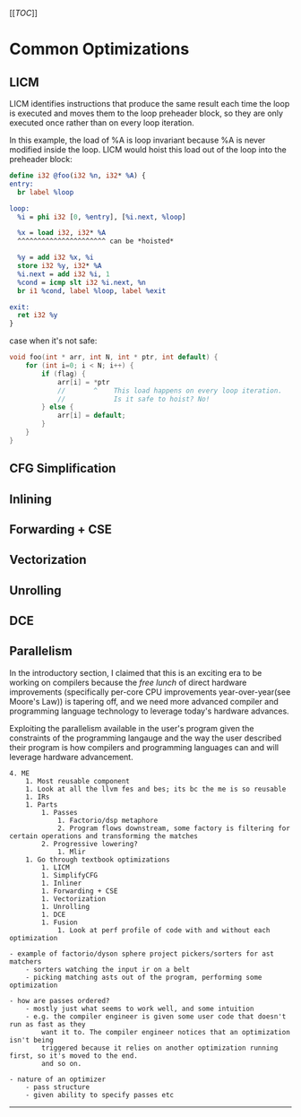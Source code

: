 
[[_TOC_]]

# Common Optimizations

## LICM

LICM identifies instructions that produce the same result each time the loop is executed
and moves them to the loop preheader block, so they are only executed once rather than on every loop iteration.

In this example, the load of %A is loop invariant because %A is never modified inside the loop.
LICM would hoist this load out of the loop into the preheader block:

```llvm
define i32 @foo(i32 %n, i32* %A) {
entry:
  br label %loop

loop:
  %i = phi i32 [0, %entry], [%i.next, %loop]

  %x = load i32, i32* %A
  ^^^^^^^^^^^^^^^^^^^^^^ can be *hoisted*

  %y = add i32 %x, %i
  store i32 %y, i32* %A
  %i.next = add i32 %i, 1
  %cond = icmp slt i32 %i.next, %n
  br i1 %cond, label %loop, label %exit

exit:
  ret i32 %y
}
```

case when it's not safe:
```c
void foo(int * arr, int N, int * ptr, int default) {
    for (int i=0; i < N; i++) {
        if (flag) {
            arr[i] = *ptr
            //       ^    This load happens on every loop iteration.
            //            Is it safe to hoist? No!
        } else {
            arr[i] = default;
        }
    }
}
```


## CFG Simplification

## Inlining

## Forwarding + CSE

## Vectorization

## Unrolling

## DCE

## Parallelism

In the introductory section, I claimed that this is an exciting era to be working on compilers
because the *free lunch* of direct hardware improvements
(specifically per-core CPU improvements year-over-year(see Moore's Law)) is tapering off,
and we need more advanced compiler and programming language technology to leverage today's
hardware advances.

Exploiting the parallelism available in the user's program given the constraints of the
programming langauge and the way the user described their program is how compilers and programming languages
can and will leverage hardware advancement.

<!--Some amount of *lowering* is often also implied, meaning the code gets a bit lower-level as it flows through the compiler.-->
<!--This is necessarily true for some optimizations (...).-->

~~~admonish todo
4. ME
    1. Most reusable component
    1. Look at all the llvm fes and bes; its bc the me is so reusable
    1. IRs
    1. Parts
        1. Passes
            1. Factorio/dsp metaphore
            2. Program flows downstream, some factory is filtering for certain operations and transforming the matches
        2. Progressive lowering?
            1. Mlir
    1. Go through textbook optimizations 
        1. LICM
        1. SimplifyCFG
        1. Inliner
        1. Forwarding + CSE
        1. Vectorization
        1. Unrolling
        1. DCE
        1. Fusion
            1. Look at perf profile of code with and without each optimization

- example of factorio/dyson sphere project pickers/sorters for ast matchers
    - sorters watching the input ir on a belt
    - picking matching asts out of the program, performing some optimization

- how are passes ordered?
    - mostly just what seems to work well, and some intuition
    - e.g. the compiler engineer is given some user code that doesn't run as fast as they
        want it to. The compiler engineer notices that an optimization isn't being
        triggered because it relies on another optimization running first, so it's moved to the end.
        and so on.

- nature of an optimizer
    - pass structure
    - given ability to specify passes etc

~~~

---

[^cs6120]: [Cornell CS 6120: Advanced Compilers](https://www.cs.cornell.edu/courses/cs6120/2023fa/)
[^rustc]: [Rust MIR](https://blog.rust-lang.org/2016/04/19/MIR.html)
[^ee663]: [EE663: Optimizing Compilers](https://engineering.purdue.edu/~eigenman/ECE663/Handouts/ece663slides.pdf)
[^racecar]: [High Performance Compilers for Parallel Computing](https://dl.acm.org/doi/10.5555/572937)
[^mwolfe_blog]: [Detecting Divergence Using PCAST to Compare GPU to CPU Results](https://developer.nvidia.com/blog/detecting-divergence-using-pcast-to-compare-gpu-to-cpu-results/)
[^compilerres]: [gist.github.com/chiehwen: Compiler Learning Resources](https://gist.github.com/chiehwen/6c1872fc687a4b198ec9)
[^llvm_licm]: [LICM.cpp - Loop Invariant Code Motion Pass](https://llvm.org/doxygen/LICM_8cpp_source.html)
